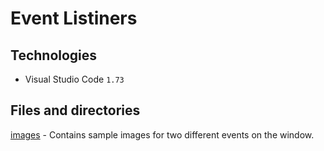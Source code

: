 # Event Listiners


## Technologies
- Visual Studio Code ```1.73```

## Files and directories





[images](imgaes) - Contains sample images for two different events on the window. 
